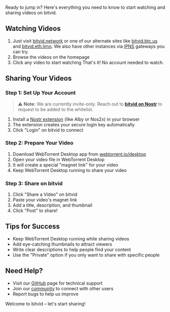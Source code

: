 Ready to jump in? Here's everything you need to know to start watching and sharing videos on bitvid.

## Watching Videos

1. Just visit [bitvid.network](https://bitvid.network) or one of our alternate sites like [bitvid.btc.us](https://bitvid.btc.us) and [bitvid.eth.limo](https://bitvid.eth.limo). We also have other instances via [IPNS](ipns.html) gateways you can try.
2. Browse the videos on the homepage
3. Click any video to start watching
   That's it! No account needed to watch.

## Sharing Your Videos

### Step 1: Set Up Your Account

> ⚠️ **Note:** We are currently invite-only. Reach out to [**bitvid on Nostr**](https://primal.net/p/npub13yarr7j6vjqjjkahd63dmr27curypehx45ucue286ac7sft27y0srnpmpe) to request to be added to the whitelist.

1. Install a [Nostr extension](https://nostrapps.com/#signers#all) (like Alby or Nos2x) in your browser
2. The extension creates your secure login key automatically
3. Click "Login" on bitvid to connect

### Step 2: Prepare Your Video

1. Download WebTorrent Desktop app from [webtorrent.io/desktop](https://webtorrent.io/desktop/)
2. Open your video file in WebTorrent Desktop
3. It will create a special "magnet link" for your video
4. Keep WebTorrent Desktop running to share your video

### Step 3: Share on bitvid

1. Click "Share a Video" on bitvid
2. Paste your video's magnet link
3. Add a title, description, and thumbnail
4. Click "Post" to share!

## Tips for Success

- Keep WebTorrent Desktop running while sharing videos
- Add eye-catching thumbnails to attract viewers
- Write clear descriptions to help people find your content
- Use the "Private" option if you only want to share with specific people

## Need Help?

- Visit our [GitHub](https://github.com/PR0M3TH3AN/bitvid) page for technical support
- Join our [community](https://primal.net/p/npub13yarr7j6vjqjjkahd63dmr27curypehx45ucue286ac7sft27y0srnpmpe) to connect with other users
- Report bugs to help us improve

Welcome to bitvid – let's start sharing!
